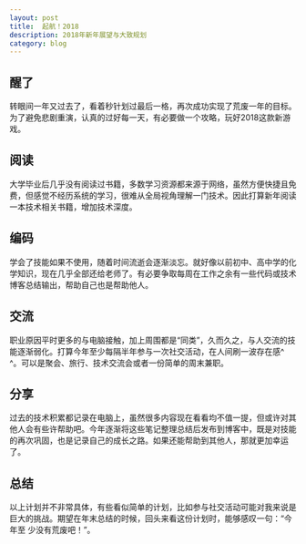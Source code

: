 ```yaml
---
layout: post
title:  起航！2018
description: 2018年新年展望与大致规划
category: blog
---
```

## 醒了
转眼间一年又过去了，看着秒针划过最后一格，再次成功实现了荒废一年的目标。为了避免悲剧重演，认真的过好每一天，有必要做一个攻略，玩好2018这款新游戏。 

## 阅读
大学毕业后几乎没有阅读过书籍，多数学习资源都来源于网络，虽然方便快捷且免费，但感觉不经历系统的学习，很难从全局视角理解一门技术。因此打算新年阅读一本技术相关书籍，增加技术深度。

## 编码
学会了技能如果不使用，随着时间流逝会逐渐淡忘。就好像以前初中、高中学的化学知识，现在几乎全部还给老师了。有必要争取每周在工作之余有一些代码或技术博客总结输出，帮助自己也是帮助他人。 

## 交流
职业原因平时更多的与电脑接触，加上周围都是“同类”，久而久之，与人交流的技能逐渐弱化。打算今年至少每隔半年参与一次社交活动，在人间刷一波存在感^ ^。可以是聚会、旅行、技术交流会或者一份简单的周末兼职。

## 分享
过去的技术积累都记录在电脑上，虽然很多内容现在看看均不值一提，但或许对其他人会有些许帮助吧。今年逐渐将这些笔记整理总结后发布到博客中，既是对技能的再次巩固，也是记录自己的成长之路。如果还能帮助到其他人，那就更加幸运了。

## 总结
以上计划并不非常具体，有些看似简单的计划，比如参与社交活动可能对我来说是巨大的挑战。期望在年末总结的时候，回头来看这份计划时，能够感叹一句：“今年至
少没有荒废吧！”。

[HZJun]: http://Nh-touch.github.io/  "HZJun"
